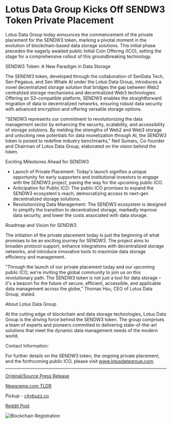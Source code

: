 # Lotus Data Group Kicks Off SENDW3 Token Private Placement

Lotus Data Group today announces the commencement of the private placement for the SENDW3 token, marking a pivotal moment in the evolution of blockchain-based data storage solutions. This initial phase precedes the eagerly awaited public Initial Coin Offering (ICO), setting the stage for a comprehensive rollout of this groundbreaking technology.

SENDW3 Token: A New Paradigm in Data Storage

The SENDW3 token, developed through the collaboration of SenData Tech, Sen Pegasus, and Sen Whale AI under the Lotus Data Group, introduces a novel decentralized storage solution that bridges the gap between Web2 centralized storage mechanisms and decentralized Web3 technologies. Offering an S3-compatible platform, SENDW3 enables the straightforward migration of data to decentralized networks, ensuring robust data security with advanced encryption and offering versatile storage options.

"SENDW3 represents our commitment to revolutionizing the data management sector by enhancing the security, scalability, and accessibility of storage solutions. By melding the strengths of Web2 and Web3 storage and unlocking new potentials for data monetization through AI, the SENDW3 token is poised to redefine industry benchmarks," Neil Sumaru, Co-founder and Chairman of Lotus Data Group, elaborated on the vision behind the token.

Exciting Milestones Ahead for SENDW3

* Launch of Private Placement: Today's launch signifies a unique opportunity for early supporters and institutional investors to engage with the SENDW3 project, paving the way for the upcoming public ICO.
* Anticipation for Public ICO: The public ICO promises to expand the SENDW3 ecosystem's reach, democratizing access to next-gen decentralized storage solutions.
* Revolutionizing Data Management: The SENDW3 ecosystem is designed to simplify the transition to decentralized storage, markedly improve data security, and lower the costs associated with data storage.

Roadmap and Vision for SENDW3

The initiation of the private placement today is just the beginning of what promises to be an exciting journey for SENDW3. The project aims to broaden protocol support, enhance integrations with decentralized storage networks, and introduce innovative tools to maximize data storage efficiency and management.

"Through the launch of our private placement today and our upcoming public ICO, we're inviting the global community to join us on this revolutionary path. The SENDW3 token is not just a tool for data storage – it's a beacon for the future of secure, efficient, accessible, and applicable data management across the globe," Thomas Hsu, CEO of Lotus Data Group, stated.

About Lotus Data Group

At the cutting edge of blockchain and data storage technologies, Lotus Data Group is the driving force behind the SENDW3 token. The group comprises a team of experts and pioneers committed to delivering state-of-the-art solutions that meet the dynamic data management needs of the modern world.

Contact Information:

For further details on the SENDW3 token, the ongoing private placement, and the forthcoming public ICO, please visit www.lotusdatagroup.com. 

---

[Original/Source Press Release](https://blockchainwire.io/press-release/lotus-data-group-kicks-off-sendw3-token-private-placement)
                    

[Newsramp.com TLDR](https://newsramp.com/curated-news/lotus-data-group-launches-private-placement-for-sendw3-token/7f905e76519431087ecd1f694c46570b) 


Pickup - [citybuzz.co](https://citybuzz.co/2024/04/02/lotus-data-group-unveils-sendw3-token-for-decentralized-data-storage)
 



[Reddit Post](https://www.reddit.com/r/CryptoNewsInfo/comments/1btxbfv/lotus_data_group_launches_private_placement_for/) 



![Blockchain Registration](https://cdn.newsramp.app/blockchainwire/qrcode/244/2/navyu08b.webp)